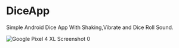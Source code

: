 # DiceApp
Simple Android Dice App With Shaking,Vibrate and Dice Roll Sound.

![Google Pixel 4 XL Screenshot 0](https://user-images.githubusercontent.com/46606790/162113380-e2c5f58f-a30d-4f68-918c-f420b64d9e73.png)

